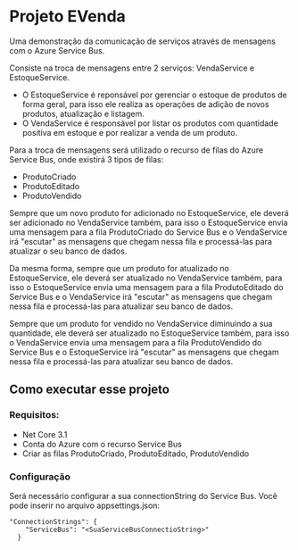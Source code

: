 # Projeto EVenda
Uma demonstração da comunicação de serviços através de mensagens com o Azure Service Bus.

Consiste na troca de mensagens entre 2 serviços: VendaService e EstoqueService.
- O EstoqueService é reponsável por gerenciar o estoque de produtos de forma geral, para isso ele realiza as operações de adição de novos produtos, atualização e listagem.
- O VendaService é responsável por listar os produtos com quantidade positiva em estoque e por realizar a venda de um produto.

Para a troca de mensagens será utilizado o recurso de filas do Azure Service Bus, onde existirá 3 tipos de filas:
- ProdutoCriado
- ProdutoEditado
- ProdutoVendido

Sempre que um novo produto for adicionado no EstoqueService, ele deverá ser adicionado no VendaService também, para isso o EstoqueService envia uma mensagem para a fila ProdutoCriado do Service Bus e o VendaService irá "escutar" as mensagens que chegam nessa fila e processá-las para atualizar o seu banco de dados.

Da mesma forma, sempre que um produto for atualizado no EstoqueService, ele deverá ser atualizado no VendaService também, para isso o EstoqueService envia uma mensagem para a fila ProdutoEditado do Service Bus e o VendaService irá "escutar" as mensagens que chegam nessa fila e processá-las para atualizar seu banco de dados.

Sempre que um produto for vendido no VendaService diminuindo a sua quantidade, ele deverá ser atualizado no EstoqueService também, para isso o VendaService envia uma mensagem para a fila ProdutoVendido do Service Bus e o EstoqueService irá "escutar" as mensagens que chegam nessa fila e processá-las para atualizar seu banco de dados.

## Como executar esse projeto
### Requisitos:
- Net Core 3.1
- Conta do Azure com o recurso Service Bus
- Criar as filas ProdutoCriado, ProdutoEditado, ProdutoVendido

### Configuração
Será necessário configurar a sua connectionString do Service Bus. Você pode inserir no arquivo appsettings.json:
```
"ConnectionStrings": {
    "ServiceBus": "<SuaServiceBusConnectioString>"
  }
```
